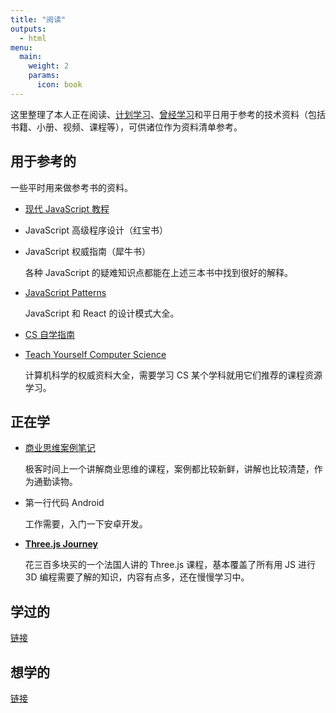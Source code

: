 ```yaml
---
title: "阅读"
outputs:
  - html
menu:
  main:
    weight: 2
    params:
      icon: book
---
```


这里整理了本人正在阅读、[计划学习](/想学的)、[曾经学习](/学过的)和平日用于参考的技术资料（包括书籍、小册、视频、课程等），可供诸位作为资料清单参考。

## 用于参考的

一些平时用来做参考书的资料。

- [现代 JavaScript 教程](https://zh.javascript.info/)
- JavaScript 高级程序设计（红宝书）
- JavaScript 权威指南（犀牛书）

  各种 JavaScript 的疑难知识点都能在上述三本书中找到很好的解释。

- [JavaScript Patterns](https://www.patterns.dev/posts)

  JavaScript 和 React 的设计模式大全。

- [CS 自学指南](https://csdiy.wiki/)
- [Teach Yourself Computer Science](https://teachyourselfcs.com/)

  计算机科学的权威资料大全，需要学习 CS 某个学科就用它们推荐的课程资源学习。

## 正在学

- [商业思维案例笔记](https://time.geekbang.org/column/intro/100117701?tab=catalog)

  极客时间上一个讲解商业思维的课程，案例都比较新鲜，讲解也比较清楚，作为通勤读物。

- 第一行代码 Android

  工作需要，入门一下安卓开发。

- [**Three.js Journey**](https://threejs-journey.com/)

  花三百多块买的一个法国人讲的 Three.js 课程，基本覆盖了所有用 JS 进行 3D 编程需要了解的知识，内容有点多，还在慢慢学习中。

## 学过的

[链接](readed.md)

## 想学的

[链接](willread.md)
